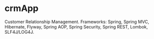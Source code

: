 # crmApp
Customer Relationship Management. Frameworks: Spring, Spring MVC, Hibernate, Flyway, Spring AOP, Spring Security, Spring REST, Lombok, SLF4J/LOG4J.
